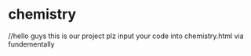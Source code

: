 # chemistry

//hello guys this is our project plz input your code into chemistry.html via fundementally
